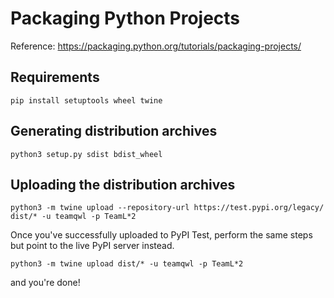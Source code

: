 Packaging Python Projects
=========================
Reference:
https://packaging.python.org/tutorials/packaging-projects/

Requirements
------------
`pip install setuptools wheel twine`


Generating distribution archives
--------------------------------
`python3 setup.py sdist bdist_wheel`


Uploading the distribution archives
-----------------------------------
`python3 -m twine upload --repository-url https://test.pypi.org/legacy/ dist/* -u teamqwl -p TeamL*2`

Once you've successfully uploaded to PyPI Test, perform the same steps but point to the live PyPI server instead.

`python3 -m twine upload dist/* -u teamqwl -p TeamL*2`

and you're done!
